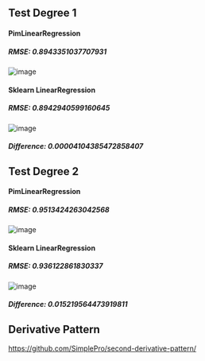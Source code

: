 Test Degree 1
---------
#### PimLinearRegression
##### RMSE: 0.8943351037707931
![image](https://user-images.githubusercontent.com/66504341/109370955-e634dc80-78e5-11eb-9f8a-8daca5f4e515.png)

#### Sklearn LinearRegression
##### RMSE: 0.8942940599160645
![image](https://user-images.githubusercontent.com/66504341/109370977-095f8c00-78e6-11eb-967a-598face246f0.png)

##### Difference: 0.00004104385472858407

Test Degree 2
--------
#### PimLinearRegression
##### RMSE: 0.9513424263042568
![image](https://user-images.githubusercontent.com/66504341/109407453-4c902c80-79c4-11eb-9021-0888eef5f1b1.png)

#### Sklearn LinearRegression
##### RMSE: 0.936122861830337
![image](https://user-images.githubusercontent.com/66504341/109407456-50bc4a00-79c4-11eb-82db-2944a9f1f219.png)

##### Difference: 0.015219564473919811

Derivative Pattern
----------
https://github.com/SimplePro/second-derivative-pattern/
